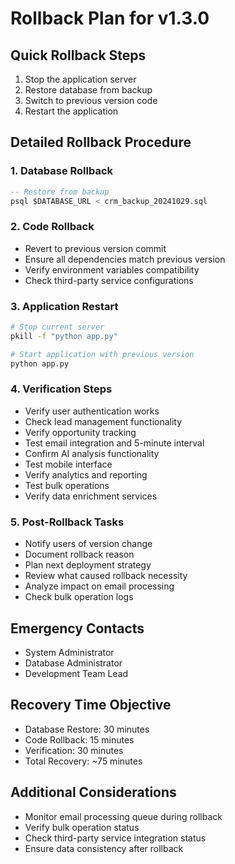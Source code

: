 # Rollback Plan for v1.3.0

## Quick Rollback Steps
1. Stop the application server
2. Restore database from backup
3. Switch to previous version code
4. Restart the application

## Detailed Rollback Procedure

### 1. Database Rollback
```sql
-- Restore from backup
psql $DATABASE_URL < crm_backup_20241029.sql
```

### 2. Code Rollback
- Revert to previous version commit
- Ensure all dependencies match previous version
- Verify environment variables compatibility
- Check third-party service configurations

### 3. Application Restart
```bash
# Stop current server
pkill -f "python app.py"

# Start application with previous version
python app.py
```

### 4. Verification Steps
- Verify user authentication works
- Check lead management functionality
- Verify opportunity tracking
- Test email integration and 5-minute interval
- Confirm AI analysis functionality
- Test mobile interface
- Verify analytics and reporting
- Test bulk operations
- Verify data enrichment services

### 5. Post-Rollback Tasks
- Notify users of version change
- Document rollback reason
- Plan next deployment strategy
- Review what caused rollback necessity
- Analyze impact on email processing
- Check bulk operation logs

## Emergency Contacts
- System Administrator
- Database Administrator
- Development Team Lead

## Recovery Time Objective
- Database Restore: 30 minutes
- Code Rollback: 15 minutes
- Verification: 30 minutes
- Total Recovery: ~75 minutes

## Additional Considerations
- Monitor email processing queue during rollback
- Verify bulk operation status
- Check third-party service integration status
- Ensure data consistency after rollback
